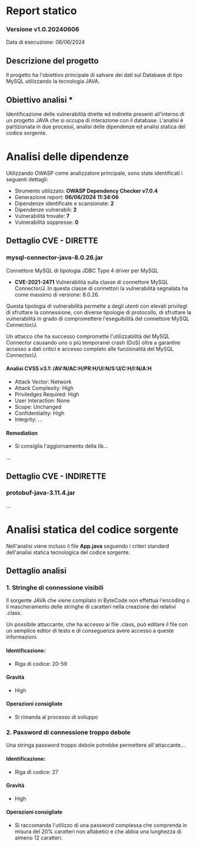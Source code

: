 # Report statico
### Versione  v1.0.20240606
Data di esecuzione: 06/06/2024

## Descrizione del progetto
Il progetto ha l'obiettivo principale di salvare dei dati sul Database di tipo MySQL utilizzando la tecnologia JAVA.

## Obiettivo analisi *
Identificazione delle vulnerabilità dirette ed indirette presenti all'interno di un progetto JAVA che si occupa di interazione con il database.
L'analisi è partizionata in due processi, analisi delle dipendenze ed analisi statica del codice sorgente.

# Analisi delle dipendenze
Utilizzando OWASP come analizzatore principale, sono state identificati i seguenti dettagli:
- Strumento utilizzato: **OWASP Dependency Checker v7.0.4**
- Generazione report: **06/06/2024 11:34:06**
- Dipendenze identificate e scansionate: **2**
- Dipendenze vulnerabili: **2**
- Vulnerabilità trovate: **7**
- Vulnerabilità soppresse: **0**

## Dettaglio CVE - DIRETTE
### mysql-connector-java-8.0.26.jar
Connettore MySQL di tipologia JDBC Type 4 driver per MySQL

- **CVE-2021-2471**
Vulnerabilità sulla classe di connettore MySQL Connector/J. In questa classe di connettori la vulnerabilità segnalata ha come massimo di versione: 8.0.26.

Questa tipologia di vulnerabilità permette a degli utenti con elevati privilegi di sfruttare la connessione, con diverse tipologie di protocollo, di sfruttare la vulnerabilità in grado di compromettere l'eseguibilità del connettore MySQL Connector/J.

Un attacco che ha successo compromette l'utilizzabilità del MySQL Connector causando uno o più temporanei crash (DoS) oltre a garantire accesso a dati critici e accesso completo alle funzionalità del MySQL Connector/J.

#### Analisi CVSS v3.1: /AV:N/AC:H/PR:H/UI:N/S:U/C:H/I:N/A:H
- Attack Vector: Network
- Attack Complexity: High
- Priviledges Required: High
- User Interaction: None
- Scope: Unchanged
- Confidentiality: High
- Integrity: ...

#### Remediation

- Si consiglia l'aggiornamento della lib...

...

## Dettaglio CVE - INDIRETTE

### protobuf-java-3.11.4.jar
...

# Analisi statica del codice sorgente
Nell'analisi viene incluso il file **App.java** seguendo i criteri standard dell'analisi statica tecnologica del codice sorgente.

## Dettaglio analisi

### 1. Stringhe di connessione visibili
Il sorgente JAVA che viene compilato in ByteCode non effettua l'encoding o il mascheramento delle stringhe di caratteri nella creazione dei relativi .class.

Un possibile attaccante, che ha accesso ai file .class, può editare il file con un semplice editor di testo e di conseguenza avere accesso a queste informazioni.

#### Identificazione:
- Riga di codice: 20-59

#### Gravità
- High

#### Operazioni consigliate
- Si rimanda al processo di sviluppo

### 2. Password di connessione troppo debole
Una stringa password troppo debole potrebbe permettere all'attaccante...

#### Identificazione:
- Riga di codice: 27

#### Gravità
- High

#### Operazioni consigliate
- Si raccomanda l'utilizzo di una password complessa che comprenda in misura del 20% caratteri non alfabetici e che abbia una lunghezza di almeno 12 caratteri.